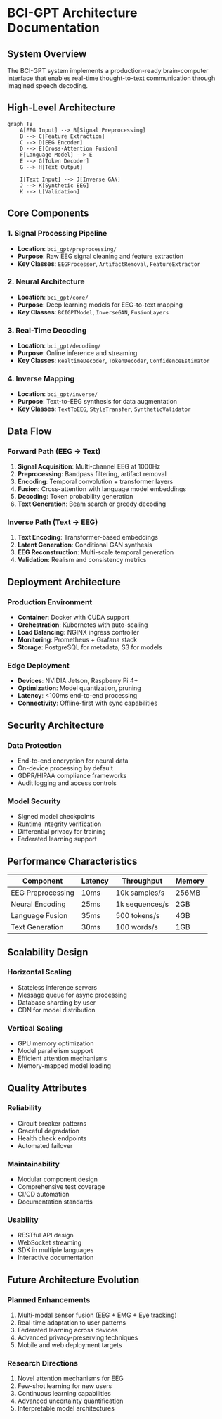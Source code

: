 # BCI-GPT Architecture Documentation

## System Overview

The BCI-GPT system implements a production-ready brain-computer interface that enables real-time thought-to-text communication through imagined speech decoding.

## High-Level Architecture

```mermaid
graph TB
    A[EEG Input] --> B[Signal Preprocessing]
    B --> C[Feature Extraction]
    C --> D[EEG Encoder]
    D --> E[Cross-Attention Fusion]
    F[Language Model] --> E
    E --> G[Token Decoder]
    G --> H[Text Output]
    
    I[Text Input] --> J[Inverse GAN]
    J --> K[Synthetic EEG]
    K --> L[Validation]
```

## Core Components

### 1. Signal Processing Pipeline
- **Location**: `bci_gpt/preprocessing/`
- **Purpose**: Raw EEG signal cleaning and feature extraction
- **Key Classes**: `EEGProcessor`, `ArtifactRemoval`, `FeatureExtractor`

### 2. Neural Architecture
- **Location**: `bci_gpt/core/`
- **Purpose**: Deep learning models for EEG-to-text mapping
- **Key Classes**: `BCIGPTModel`, `InverseGAN`, `FusionLayers`

### 3. Real-Time Decoding
- **Location**: `bci_gpt/decoding/`
- **Purpose**: Online inference and streaming
- **Key Classes**: `RealtimeDecoder`, `TokenDecoder`, `ConfidenceEstimator`

### 4. Inverse Mapping
- **Location**: `bci_gpt/inverse/`
- **Purpose**: Text-to-EEG synthesis for data augmentation
- **Key Classes**: `TextToEEG`, `StyleTransfer`, `SyntheticValidator`

## Data Flow

### Forward Path (EEG → Text)
1. **Signal Acquisition**: Multi-channel EEG at 1000Hz
2. **Preprocessing**: Bandpass filtering, artifact removal
3. **Encoding**: Temporal convolution + transformer layers
4. **Fusion**: Cross-attention with language model embeddings
5. **Decoding**: Token probability generation
6. **Text Generation**: Beam search or greedy decoding

### Inverse Path (Text → EEG)
1. **Text Encoding**: Transformer-based embeddings
2. **Latent Generation**: Conditional GAN synthesis
3. **EEG Reconstruction**: Multi-scale temporal generation
4. **Validation**: Realism and consistency metrics

## Deployment Architecture

### Production Environment
- **Container**: Docker with CUDA support
- **Orchestration**: Kubernetes with auto-scaling
- **Load Balancing**: NGINX ingress controller
- **Monitoring**: Prometheus + Grafana stack
- **Storage**: PostgreSQL for metadata, S3 for models

### Edge Deployment
- **Devices**: NVIDIA Jetson, Raspberry Pi 4+
- **Optimization**: Model quantization, pruning
- **Latency**: <100ms end-to-end processing
- **Connectivity**: Offline-first with sync capabilities

## Security Architecture

### Data Protection
- End-to-end encryption for neural data
- On-device processing by default
- GDPR/HIPAA compliance frameworks
- Audit logging and access controls

### Model Security
- Signed model checkpoints
- Runtime integrity verification
- Differential privacy for training
- Federated learning support

## Performance Characteristics

| Component | Latency | Throughput | Memory |
|-----------|---------|------------|--------|
| EEG Preprocessing | 10ms | 10k samples/s | 256MB |
| Neural Encoding | 25ms | 1k sequences/s | 2GB |
| Language Fusion | 35ms | 500 tokens/s | 4GB |
| Text Generation | 30ms | 100 words/s | 1GB |

## Scalability Design

### Horizontal Scaling
- Stateless inference servers
- Message queue for async processing
- Database sharding by user
- CDN for model distribution

### Vertical Scaling
- GPU memory optimization
- Model parallelism support
- Efficient attention mechanisms
- Memory-mapped model loading

## Quality Attributes

### Reliability
- Circuit breaker patterns
- Graceful degradation
- Health check endpoints
- Automated failover

### Maintainability
- Modular component design
- Comprehensive test coverage
- CI/CD automation
- Documentation standards

### Usability
- RESTful API design
- WebSocket streaming
- SDK in multiple languages
- Interactive documentation

## Future Architecture Evolution

### Planned Enhancements
1. Multi-modal sensor fusion (EEG + EMG + Eye tracking)
2. Real-time adaptation to user patterns
3. Federated learning across devices
4. Advanced privacy-preserving techniques
5. Mobile and web deployment targets

### Research Directions
1. Novel attention mechanisms for EEG
2. Few-shot learning for new users
3. Continuous learning capabilities
4. Advanced uncertainty quantification
5. Interpretable model architectures
